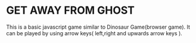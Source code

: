 # GET AWAY FROM GHOST
This is a basic javascript game similar to Dinosaur Game(browser game).
It can be played by using arrow keys( left,right and upwards arrow keys ).

